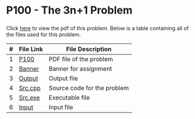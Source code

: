 # P100 - The 3n+1 Problem

### 
Click [here](https://github.com/ShaunJPartridge/4883-PT-Partridge/blob/main/Assignments/A14/P100/p100.pdf) to view the pdf
of this problem. Below is a table containing all of the files used for this problem.

|   #   | File Link | File Description |
| :---: | ----------- | ---------------------- |
|   1    |    [P100](https://github.com/ShaunJPartridge/4883-PT-Partridge/blob/main/Assignments/A14/P100/p100.pdf)         | PDF file of the problem                       |
|   2    |    [Banner](https://github.com/ShaunJPartridge/4883-PT-Partridge/blob/main/Assignments/A14/P100/banner.txt)         | Banner for assignment                       |
|   3    |    [Output](https://github.com/ShaunJPartridge/4883-PT-Partridge/blob/main/Assignments/A14/P100/outfile)         | Output file                       |
|   4    |    [Src.cpp](https://github.com/ShaunJPartridge/4883-PT-Partridge/blob/main/Assignments/A14/P100/source.cpp)         | Source code for the problem                       |
|   5    |    [Src.exe](https://github.com/ShaunJPartridge/4883-PT-Partridge/blob/main/Assignments/A14/P100/source.exe)         | Executable file                       |
|   6    |    [Input](https://github.com/ShaunJPartridge/4883-PT-Partridge/blob/main/Assignments/A14/P100/infile)         | Input file                       |
